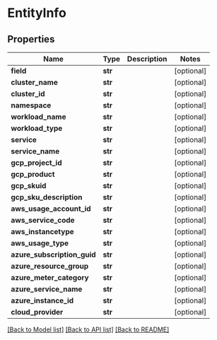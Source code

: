 # EntityInfo

## Properties
Name | Type | Description | Notes
------------ | ------------- | ------------- | -------------
**field** | **str** |  | [optional] 
**cluster_name** | **str** |  | [optional] 
**cluster_id** | **str** |  | [optional] 
**namespace** | **str** |  | [optional] 
**workload_name** | **str** |  | [optional] 
**workload_type** | **str** |  | [optional] 
**service** | **str** |  | [optional] 
**service_name** | **str** |  | [optional] 
**gcp_project_id** | **str** |  | [optional] 
**gcp_product** | **str** |  | [optional] 
**gcp_skuid** | **str** |  | [optional] 
**gcp_sku_description** | **str** |  | [optional] 
**aws_usage_account_id** | **str** |  | [optional] 
**aws_service_code** | **str** |  | [optional] 
**aws_instancetype** | **str** |  | [optional] 
**aws_usage_type** | **str** |  | [optional] 
**azure_subscription_guid** | **str** |  | [optional] 
**azure_resource_group** | **str** |  | [optional] 
**azure_meter_category** | **str** |  | [optional] 
**azure_service_name** | **str** |  | [optional] 
**azure_instance_id** | **str** |  | [optional] 
**cloud_provider** | **str** |  | [optional] 

[[Back to Model list]](../README.md#documentation-for-models) [[Back to API list]](../README.md#documentation-for-api-endpoints) [[Back to README]](../README.md)

